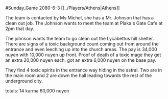 #Sunday_Game
2080-6-3
[[../Players/Athens|Athens]]

The team is contacted by Ms Michel, she has a Mr. Johnson that has a clean out job. The Johnson wants to meet the team at Plaka's Gate Cafe at 2pm that day. 

The johnson wants the team to go clean out the Lycabettus hill shelter. There are signs of a toxic background count coming out from around the entrance and even leeching up into the church areas. The pay is 34,000 nuyen with 10,000 nuyen up front. Proof of death of a toxic mage they get an extra 20,000 nuyen each. got an extra 6,000 nuyen on the base pay.

They find 4 toxic spirits in the entrance way hiding in the astral. Two are in the main room and 2 are down the hall leading towards the rest of the underground city.


totals:
14 karma
60,000 nuyen